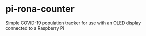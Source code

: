 # pi-rona-counter
Simple COVID-19 population tracker for use with an OLED display connected to a Raspberry Pi
